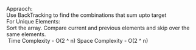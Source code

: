 Appraoch:<br>
Use BackTracking to find the combinations that sum upto target <br>
For Unique Elements:<br>
Sort the array. Compare current and previous elements and skip over the same elements. <br>
​
Time Complexity - O(2 ^ n)
Space Complexity - O(2 ^ n)